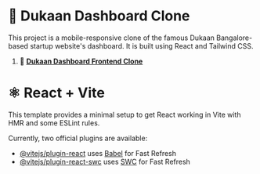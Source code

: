 # 🛒 Dukaan Dashboard Clone

This project is a mobile-responsive clone of the famous Dukaan Bangalore-based startup website's dashboard. It is built using React and Tailwind CSS.

1. 🛒 [**Dukaan Dashboard Frontend Clone**](https://dukaan-frontend-clone.vercel.app/)

#
# ⚛️ React + Vite

This template provides a minimal setup to get React working in Vite with HMR and some ESLint rules.

Currently, two official plugins are available:

- [@vitejs/plugin-react](https://github.com/vitejs/vite-plugin-react/blob/main/packages/plugin-react/README.md) uses [Babel](https://babeljs.io/) for Fast Refresh
- [@vitejs/plugin-react-swc](https://github.com/vitejs/vite-plugin-react-swc) uses [SWC](https://swc.rs/) for Fast Refresh
